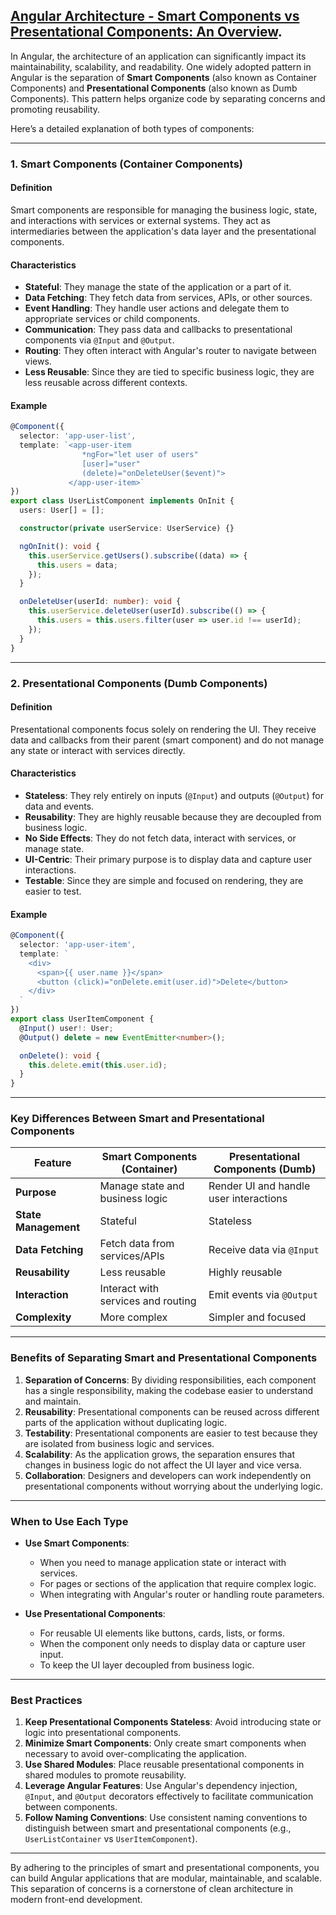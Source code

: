 ## [Angular Architecture - Smart Components vs Presentational Components: An Overview](https://blog.angular-university.io/angular-2-smart-components-vs-presentation-components-whats-the-difference-when-to-use-each-and-why).

In Angular, the architecture of an application can significantly impact its maintainability, scalability, and readability. One widely adopted pattern in Angular is the separation of **Smart Components** (also known as Container Components) and **Presentational Components** (also known as Dumb Components). This pattern helps organize code by separating concerns and promoting reusability.

Here’s a detailed explanation of both types of components:

---

### **1. Smart Components (Container Components)**

#### **Definition**
Smart components are responsible for managing the business logic, state, and interactions with services or external systems. They act as intermediaries between the application's data layer and the presentational components.

#### **Characteristics**
- **Stateful**: They manage the state of the application or a part of it.
- **Data Fetching**: They fetch data from services, APIs, or other sources.
- **Event Handling**: They handle user actions and delegate them to appropriate services or child components.
- **Communication**: They pass data and callbacks to presentational components via `@Input` and `@Output`.
- **Routing**: They often interact with Angular's router to navigate between views.
- **Less Reusable**: Since they are tied to specific business logic, they are less reusable across different contexts.

#### **Example**
```typescript
@Component({
  selector: 'app-user-list',
  template: `<app-user-item 
                *ngFor="let user of users" 
                [user]="user" 
                (delete)="onDeleteUser($event)">
             </app-user-item>`
})
export class UserListComponent implements OnInit {
  users: User[] = [];

  constructor(private userService: UserService) {}

  ngOnInit(): void {
    this.userService.getUsers().subscribe((data) => {
      this.users = data;
    });
  }

  onDeleteUser(userId: number): void {
    this.userService.deleteUser(userId).subscribe(() => {
      this.users = this.users.filter(user => user.id !== userId);
    });
  }
}
```

---

### **2. Presentational Components (Dumb Components)**

#### **Definition**
Presentational components focus solely on rendering the UI. They receive data and callbacks from their parent (smart component) and do not manage any state or interact with services directly.

#### **Characteristics**
- **Stateless**: They rely entirely on inputs (`@Input`) and outputs (`@Output`) for data and events.
- **Reusability**: They are highly reusable because they are decoupled from business logic.
- **No Side Effects**: They do not fetch data, interact with services, or manage state.
- **UI-Centric**: Their primary purpose is to display data and capture user interactions.
- **Testable**: Since they are simple and focused on rendering, they are easier to test.

#### **Example**
```typescript
@Component({
  selector: 'app-user-item',
  template: `
    <div>
      <span>{{ user.name }}</span>
      <button (click)="onDelete.emit(user.id)">Delete</button>
    </div>
  `
})
export class UserItemComponent {
  @Input() user!: User;
  @Output() delete = new EventEmitter<number>();

  onDelete(): void {
    this.delete.emit(this.user.id);
  }
}
```

---

### **Key Differences Between Smart and Presentational Components**

| Feature                  | Smart Components (Container)          | Presentational Components (Dumb)       |
|--------------------------|---------------------------------------|-----------------------------------------|
| **Purpose**              | Manage state and business logic       | Render UI and handle user interactions |
| **State Management**     | Stateful                              | Stateless                               |
| **Data Fetching**        | Fetch data from services/APIs         | Receive data via `@Input`               |
| **Reusability**          | Less reusable                         | Highly reusable                        |
| **Interaction**          | Interact with services and routing    | Emit events via `@Output`               |
| **Complexity**           | More complex                          | Simpler and focused                    |

---

### **Benefits of Separating Smart and Presentational Components**

1. **Separation of Concerns**: By dividing responsibilities, each component has a single responsibility, making the codebase easier to understand and maintain.
2. **Reusability**: Presentational components can be reused across different parts of the application without duplicating logic.
3. **Testability**: Presentational components are easier to test because they are isolated from business logic and services.
4. **Scalability**: As the application grows, the separation ensures that changes in business logic do not affect the UI layer and vice versa.
5. **Collaboration**: Designers and developers can work independently on presentational components without worrying about the underlying logic.

---

### **When to Use Each Type**

- **Use Smart Components**:
    - When you need to manage application state or interact with services.
    - For pages or sections of the application that require complex logic.
    - When integrating with Angular's router or handling route parameters.

- **Use Presentational Components**:
    - For reusable UI elements like buttons, cards, lists, or forms.
    - When the component only needs to display data or capture user input.
    - To keep the UI layer decoupled from business logic.

---

### **Best Practices**

1. **Keep Presentational Components Stateless**: Avoid introducing state or logic into presentational components.
2. **Minimize Smart Components**: Only create smart components when necessary to avoid over-complicating the application.
3. **Use Shared Modules**: Place reusable presentational components in shared modules to promote reusability.
4. **Leverage Angular Features**: Use Angular's dependency injection, `@Input`, and `@Output` decorators effectively to facilitate communication between components.
5. **Follow Naming Conventions**: Use consistent naming conventions to distinguish between smart and presentational components (e.g., `UserListContainer` vs `UserItemComponent`).

---

By adhering to the principles of smart and presentational components, you can build Angular applications that are modular, maintainable, and scalable. This separation of concerns is a cornerstone of clean architecture in modern front-end development.